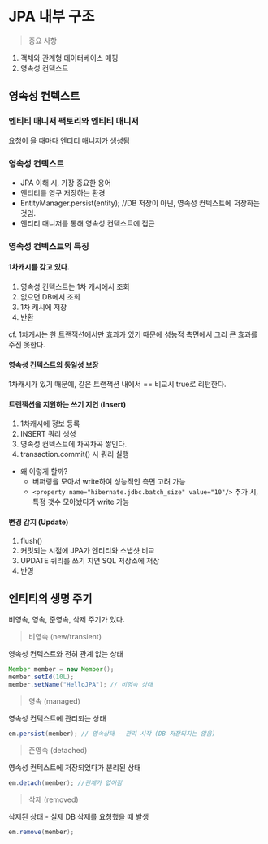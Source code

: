 # JPA 내부 구조

> 중요 사항

1. 객체와 관계형 데이터베이스 매핑
2. 영속성 컨텍스트

## 영속성 컨텍스트
### 엔티티 매니저 팩토리와 엔티티 매니저
요청이 올 때마다 엔티티 매니저가 생성됨

### 영속성 컨텍스트
* JPA 이해 시, 가장 중요한 용어
* 엔티티를 영구 저장하는 환경
* EntityManager.persist(entity); //DB 저장이 아닌, 영속성 컨텍스트에 저장하는 것임.
* 엔티티 매니저를 통해 영속성 컨텍스트에 접근

### 영속성 컨텍스트의 특징
#### 1차캐시를 갖고 있다.
1. 영속성 컨텍스트는 1차 캐시에서 조회 
2. 없으면 DB에서 조회
3. 1차 캐시에 저장
4. 반환

cf. 1차캐시는 한 트랜잭션에서만 효과가 있기 때문에 성능적 측면에서 그리 큰 효과를 주진 못한다.

#### 영속성 컨텍스트의 동일성 보장
1차캐시가 있기 때문에, 같은 트랜잭션 내에서 == 비교시 true로 리턴한다.

#### 트랜잭션을 지원하는 쓰기 지연 (Insert)
1. 1차캐시에 정보 등록
2. INSERT 쿼리 생성
3. 영속성 컨텍스트에 차곡차곡 쌓인다.
4. transaction.commit() 시 쿼리 실행
* 왜 이렇게 할까?
    - 버퍼링을 모아서 write하여 성능적인 측면 고려 가능
    - `<property name="hibernate.jdbc.batch_size" value="10"/>` 추가 시, 특정 갯수 모아놨다가 write 가능
    
#### 변경 감지 (Update)
1. flush()
2. 커밋되는 시점에 JPA가 엔티티와 스냅샷 비교
3. UPDATE 쿼리를 쓰기 지연 SQL 저장소에 저장
4. 반영

## 엔티티의 생명 주기
비영속, 영속, 준영속, 삭제 주기가 있다.


> 비영속 (new/transient)

영속성 컨텍스트와 전혀 관계 없는 상태
````java
Member member = new Member();
member.setId(10L);
member.setName("HelloJPA"); // 비영속 상태
````

> 영속 (managed)

영속성 컨텍스트에 관리되는 상태
````java
em.persist(member); // 영속상태 - 관리 시작 (DB 저장되지는 않음)
````

> 준영속 (detached)

영속성 컨텍스트에 저장되었다가 분리된 상태
````java
em.detach(member); //관계가 없어짐
````


> 삭제 (removed)

삭제된 상태 - 실제 DB 삭제를 요청했을 때 발생 
````java
em.remove(member);
````
